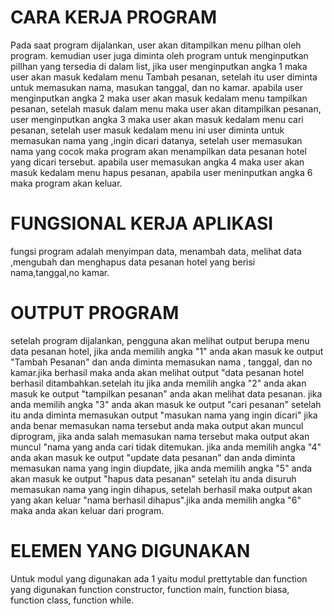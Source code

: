 # CARA KERJA PROGRAM
Pada saat program dijalankan, user akan ditampilkan menu pilhan oleh program. kemudian user juga diminta oleh program untuk menginputkan pilIhan yang tersedia di dalam list, jika user menginputkan angka 1 maka user akan masuk kedalam menu Tambah pesanan, setelah itu user diminta untuk memasukan nama, masukan tanggal, dan no kamar. apabila user menginputkan angka 2 maka user akan masuk kedalam menu tampilkan pesanan, setelah masuk dalam menu maka user akan ditampilkan pesanan, user menginputkan angka 3 maka user akan masuk kedalam menu cari pesanan, setelah user masuk kedalam menu ini user diminta untuk memasukan nama yang ,ingin dicari datanya, setelah user memasukan nama yang cocok maka program akan menampilkan data pesanan hotel yang dicari tersebut. apabila user memasukan angka 4 maka user akan masuk kedalam menu hapus pesanan, apabila user meninputkan angka 6 maka program akan keluar.

# FUNGSIONAL KERJA APLIKASI
fungsi program adalah menyimpan data, menambah data, melihat data ,mengubah dan menghapus data pesanan hotel yang berisi nama,tanggal,no kamar.

# OUTPUT PROGRAM 
setelah program dijalankan, pengguna akan melihat output berupa menu data pesanan hotel, jika anda memilih angka "1" anda akan masuk ke output "Tambah Pesanan"
dan anda diminta memasukan nama , tanggal, dan no kamar.jika berhasil maka anda akan melihat output "data pesanan hotel berhasil ditambahkan.setelah itu jika anda memilih angka "2" anda akan masuk ke output "tampilkan pesanan" anda akan melihat data pesanan. jika anda memilih angka "3" anda akan masuk ke output "cari pesanan" setelah itu anda diminta memasukan output "masukan nama yang ingin dicari" jika anda benar memasukan nama tersebut anda maka output akan muncul diprogram, jika anda salah memasukan nama tersebut maka output akan muncul "nama yang anda cari tidak ditemukan. jika anda memilih angka "4" anda akan masuk ke output "update data pesanan" dan anda diminta memasukan nama yang ingin diupdate, jika anda memilih angka "5" anda akan masuk ke output "hapus data pesanan" setelah itu anda disuruh memasukan nama yang ingin dihapus, setelah berhasil maka output akan yang akan keluar  "nama berhasil dihapus".jika anda  memilih angka "6" maka anda akan keluar dari program.

# ELEMEN YANG DIGUNAKAN
Untuk modul yang digunakan ada 1 yaitu modul prettytable dan function yang digunakan function constructor, function main, function biasa, function class, function while.
